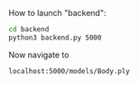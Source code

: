 How to launch "backend":

```bash
cd backend
python3 backend.py 5000
```

Now navigate to
```bash
localhost:5000/models/Body.ply
```
